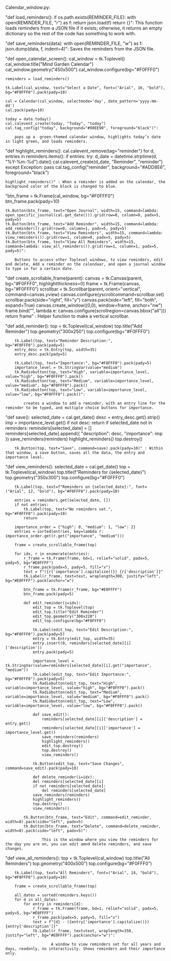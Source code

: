 Calendar_window.py:

"def load_reminders():
    if os.path.exists(REMINDER_FILE):
        with open(REMINDER_FILE, "r") as f:
            return json.load(f)
    return {}": This function loads reminders from a JSON file if it exists; otherwise, it returns an empty dictionary so the rest of the code has something to work with.

"def save_reminders(data):
    with open(REMINDER_FILE, "w") as f:
        json.dump(data, f, indent=4)": Saves the reminders from the JSON file. 

"def open_calendar_screen():
    cal_window = tk.Toplevel()
    cal_window.title("Mind Garden Calendar")
    cal_window.geometry("450x500")
    cal_window.configure(bg="#F0FFF0")

    reminders = load_reminders()

    tk.Label(cal_window, text="Select a Date", font=("Arial", 16, "bold"), bg="#F0FFF0").pack(pady=10)

    cal = Calendar(cal_window, selectmode='day', date_pattern='yyyy-mm-dd')
    cal.pack(pady=10)

    today = date.today()
    cal.calevent_create(today, "Today", "today")
    cal.tag_config("today", background="#90EE90", foreground="black")": 
        
        pops up a  green-themed calendar window, highlights today’s date in light green, and loads reminders.

"def highlight_reminders():
        cal.calevent_remove(tag="reminder")
        for d, entries in reminders.items():
            if entries:
                try:
                    d_date = datetime.strptime(d, "%Y-%m-%d").date()
                    cal.calevent_create(d_date, "Reminder", "reminder")
                except Exception:
                    pass
        cal.tag_config("reminder", background="#ADD8E6", foreground="black")

    highlight_reminders()" : When a reminder is added on the calendar, the background color of the block is changed to blue.

"btn_frame = tk.Frame(cal_window, bg="#F0FFF0")
    btn_frame.pack(pady=10)

    tk.Button(btn_frame, text="Open Journal", width=15, command=lambda: open_specific_journal(cal.get_date())).grid(row=0, column=0, padx=5, pady=5)
    tk.Button(btn_frame, text="Add Reminder", width=15, command=lambda: add_reminder()).grid(row=0, column=1, padx=5, pady=5)
    tk.Button(btn_frame, text="View Reminders", width=15, command=lambda: view_reminders()).grid(row=1, column=0, padx=5, pady=5)
    tk.Button(btn_frame, text="View All Reminders", width=15, command=lambda: view_all_reminders()).grid(row=1, column=1, padx=5, pady=5)": 
    
        Buttons to access other Toplevel windows, to view reminders, edit and delete, Add a reminder on the calendaar, and open a journal window to type in for a certain date. 

"def create_scrollable_frame(parent):
        canvas = tk.Canvas(parent, bg="#F0FFF0", highlightthickness=0)
        frame = tk.Frame(canvas, bg="#F0FFF0")
        scrollbar = tk.Scrollbar(parent, orient="vertical", command=canvas.yview)
        canvas.configure(yscrollcommand=scrollbar.set)
        scrollbar.pack(side="right", fill="y")
        canvas.pack(side="left", fill="both", expand=True)
        canvas.create_window((0,0), window=frame, anchor="nw")
        frame.bind("<Configure>", lambda e: canvas.configure(scrollregion=canvas.bbox("all")))
        return frame" : Helper function to make a vertical scrollbar.

"def add_reminder():
        top = tk.Toplevel(cal_window)
        top.title("Add Reminder")
        top.geometry("300x250")
        top.configure(bg="#F0FFF0")

        tk.Label(top, text="Reminder Description:", bg="#F0FFF0").pack(pady=5)
        entry_desc = tk.Entry(top, width=35)
        entry_desc.pack(pady=5)

        tk.Label(top, text="Importance:", bg="#F0FFF0").pack(pady=5)
        importance_level = tk.StringVar(value="medium")
        tk.Radiobutton(top, text="High", variable=importance_level, value="high", bg="#F0FFF0").pack()
        tk.Radiobutton(top, text="Medium", variable=importance_level, value="medium", bg="#F0FFF0").pack()
        tk.Radiobutton(top, text="Low", variable=importance_level, value="low", bg="#F0FFF0").pack()":

            creates a window to add a reminder, with an entry line for the reminder to be typed, and multiple choice buttons for importance.

"def save():
            selected_date = cal.get_date()
            desc = entry_desc.get().strip()
            imp = importance_level.get()
            if not desc:
                return
            if selected_date not in reminders:
                reminders[selected_date] = []
            reminders[selected_date].append({
                "description": desc,
                "importance": imp
            })
            save_reminders(reminders)
            highlight_reminders()
            top.destroy()

        tk.Button(top, text="Save", command=save).pack(pady=10)" : Within that window, a save button, saves all the data, the entry and importance level. 


"def view_reminders():
        selected_date = cal.get_date()
        top = tk.Toplevel(cal_window)
        top.title(f"Reminders for {selected_date}")
        top.geometry("350x300")
        top.configure(bg="#F0FFF0")

        tk.Label(top, text=f"Reminders on {selected_date}:", font=("Arial", 12, "bold"), bg="#F0FFF0").pack(pady=10)

        entries = reminders.get(selected_date, [])
        if not entries:
            tk.Label(top, text="No reminders set.", bg="#F0FFF0").pack(pady=10)
            return

        importance_order = {"high": 0, "medium": 1, "low": 2}
        entries = sorted(entries, key=lambda r: importance_order.get(r.get("importance", "medium")))

        frame = create_scrollable_frame(top)

        for idx, r in enumerate(entries):
            r_frame = tk.Frame(frame, bd=1, relief="solid", padx=5, pady=5, bg="#E0FFFF")
            r_frame.pack(padx=5, pady=5, fill="x")
            text = f"({r['importance'].capitalize()}) {r['description']}"
            tk.Label(r_frame, text=text, wraplength=300, justify="left", bg="#E0FFFF").pack(anchor="w")

            btn_frame = tk.Frame(r_frame, bg="#E0FFFF")
            btn_frame.pack(pady=5)
            
            def edit_reminder(i=idx):
                edit_top = tk.Toplevel(top)
                edit_top.title("Edit Reminder")
                edit_top.geometry("300x220")
                edit_top.configure(bg="#F0FFF0")

                tk.Label(edit_top, text="Edit Description:", bg="#F0FFF0").pack(pady=5)
                entry = tk.Entry(edit_top, width=35)
                entry.insert(0, reminders[selected_date][i]['description'])
                entry.pack(pady=5)

                importance_level = tk.StringVar(value=reminders[selected_date][i].get("importance", "medium"))
                tk.Label(edit_top, text="Edit Importance:", bg="#F0FFF0").pack(pady=5)
                tk.Radiobutton(edit_top, text="High", variable=importance_level, value="high", bg="#F0FFF0").pack()
                tk.Radiobutton(edit_top, text="Medium", variable=importance_level, value="medium", bg="#F0FFF0").pack()
                tk.Radiobutton(edit_top, text="Low", variable=importance_level, value="low", bg="#F0FFF0").pack()

                def save_edit():
                    reminders[selected_date][i]['description'] = entry.get()
                    reminders[selected_date][i]['importance'] = importance_level.get()
                    save_reminders(reminders)
                    highlight_reminders()
                    edit_top.destroy()
                    top.destroy()
                    view_reminders()

                tk.Button(edit_top, text="Save Changes", command=save_edit).pack(pady=10)
                
                def delete_reminder(i=idx):
                del reminders[selected_date][i]
                if not reminders[selected_date]:
                    del reminders[selected_date]
                save_reminders(reminders)
                highlight_reminders()
                top.destroy()
                view_reminders()

            tk.Button(btn_frame, text="Edit", command=edit_reminder, width=8).pack(side="left", padx=5)
            tk.Button(btn_frame, text="Delete", command=delete_reminder, width=8).pack(side="left", padx=5)":

                    This is the window where you view the reminders for the day you are on, you can edit amnd delete reminders, and save changes.


"def view_all_reminders():
        top = tk.Toplevel(cal_window)
        top.title("All Reminders")
        top.geometry("400x500")
        top.configure(bg="#F0FFF0")

        tk.Label(top, text="All Reminders", font=("Arial", 14, "bold"), bg="#F0FFF0").pack(pady=10)

        frame = create_scrollable_frame(top)

        all_dates = sorted(reminders.keys())
        for d in all_dates:
            for entry in reminders[d]:
                r_frame = tk.Frame(frame, bd=1, relief="solid", padx=5, pady=5, bg="#E0FFFF")
                r_frame.pack(padx=5, pady=5, fill="x")
                text = f"{d} - ({entry['importance'].capitalize()}) {entry['description']}"
                tk.Label(r_frame, text=text, wraplength=350, justify="left", bg="#E0FFFF").pack(anchor="w")": 

                        A window to view reminders set for all years and days, readonly, no interactivity. Shows reminders and their importance only. 
